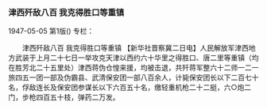 ### 津西歼敌八百  我克得胜口等重镇

1947-05-05
第1版()
专栏：

　　津西歼敌八百
    我克得胜口等重镇
    【新华社晋察冀二日电】人民解放军津西地方武装于上月二十七日一举攻克天津以西约六十华里之得胜口、唐二里等重镇（均在胜芳北二十五里处）津西蒋伪仓惶来援，均被击退，共歼蒋军整六十二师一二一旅四五一团一部及伪霸县、武清保安团一部八百余人，计毙保安团长以下二百七十名，俘敌连长及保安团参谋长以下六百五十名，缴轻重机枪二十二挺，六○炮二门，步枪四百五十枝，弹药二万发。
